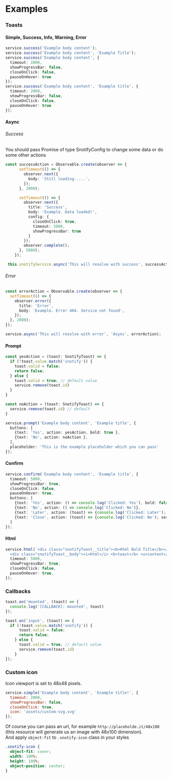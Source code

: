 # Examples

### Toasts
#### Simple, Success, Info, Warning, Error
```typescript
service.success('Example body content');
service.success('Example body content', 'Example Title');
service.success('Example body content', {
  timeout: 2000,
  showProgressBar: false,
  closeOnClick: false,
  pauseOnHover: true
});
service.success('Example body content', 'Example title', {
  timeout: 2000,
  showProgressBar: false,
  closeOnClick: false,
  pauseOnHover: true
});
```
#### Async

###### Success
You should pass Promise of type SnotifyConfig to change some data or do some other actions  
```typescript
const successAction = Observable.create(observer => {
      setTimeout(() => {
        observer.next({
          body: 'Still loading.....',
        });
      }, 2000);

      setTimeout(() => {
        observer.next({
          title: 'Success',
          body: 'Example. Data loaded!',
          config: {
            closeOnClick: true,
            timeout: 5000,
            showProgressBar: true
          }
        });
        observer.complete();
      }, 5000);
    });

 this.snotifyService.async('This will resolve with success', successAction, config);
```
###### Error

```typescript
const errorAction = Observable.create(observer => {
  setTimeout(() => {
    observer.error({
      title: 'Error',
      body: 'Example. Error 404. Service not found',
    });
  }, 2000);
});

service.async('This will resolve with error', 'Async', errorAction);
```

#### Prompt
```typescript
const yesAction = (toast: SnotifyToast) => {
  if (!toast.value.match('snotify')) {
    toast.valid = false;
    return false;
  } else {
    toast.valid = true; // default value
    service.remove(toast.id)
  }
}

const noAction = (toast: SnotifyToast) => {
  service.remove(toast.id) // default
}

service.prompt('Example body content', 'Example title', {
  buttons: [
    {text: 'Yes', action: yesAction, bold: true },
    {text: 'No', action: noAction },
  ],
  placeholder: 'This is the example placeholder which you can pass'
});
```

#### Confirm
```typescript
service.confirm('Example body content', 'Example title', {
  timeout: 5000,
  showProgressBar: true,
  closeOnClick: false,
  pauseOnHover: true,
  buttons: [
    {text: 'Yes', action: () => console.log('Clicked: Yes'), bold: false},
    {text: 'No', action: () => console.log('Clicked: No')},
    {text: 'Later', action: (toast) => {console.log('Clicked: Later'); service.remove(toast.id); } },
    {text: 'Close', action: (toast) => {console.log('Clicked: No'); service.remove(toast.id); }, bold: true},
  ]
});
```

#### Html

```typescript
service.html(`<div class="snotifyToast__title"><b>Html Bold Title</b></div>
  <div class="snotifyToast__body"><i>Html</i> <b>toast</b> <u>content</u></div> `, {
  timeout: 5000,
  showProgressBar: true,
  closeOnClick: false,
  pauseOnHover: true,
});
```

### Callbacks

```typescript
toast.on('mounted', (toast) => {
  console.log('[CALLBACK]: mounted', toast)
});

toast.on('input', (toast) => {
  if (!toast.value.match('snotify')) {
      toast.valid = false;
      return false;
    } else {
      toast.valid = true; // default value
      service.remove(toast.id)
    }
});
```

### Custom icon
Icon viewport is set to 48x48 pixels.
```javascript
service.simple('Example body content', 'Example title!', {
  timeout: 2000,
  showProgressBar: false,
  closeOnClick: true,
  icon: 'assets/custom-svg.svg'
});
```

Of course you can pass an url, for example `http://placeholde.it/48x100` (this resource will generate us an image with 48x100 dimension).  
And apply `object-fit` to `.snotify-icon` class in your styles

```scss
.snotify-icon {
  object-fit: cover;
  width: 100%;
  height: 100%;
  object-position: center;
}
```
